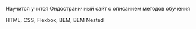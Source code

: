 Научится учится
Ондостраничный сайт с описанием методов обучения

HTML, CSS, Flexbox, BEM, BEM Nested
